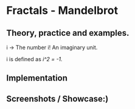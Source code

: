 # Fractals - Mandelbrot

## Theory, practice and examples.
i -> The number i! An imaginary unit.

i is defined as *i^2 = -1.*


## Implementation

## Screenshots / Showcase:)
